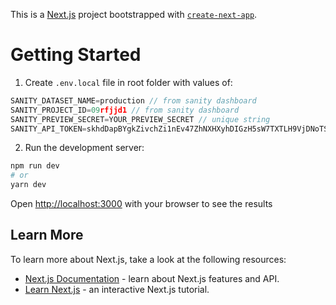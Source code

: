 This is a [Next.js](https://nextjs.org/) project bootstrapped with [`create-next-app`](https://github.com/vercel/next.js/tree/canary/packages/create-next-app).
# Getting Started

1. Create `.env.local` file in root folder with values of:

```javascript
SANITY_DATASET_NAME=production // from sanity dashboard
SANITY_PROJECT_ID=09rfjjd1 // from sanity dashboard
SANITY_PREVIEW_SECRET=YOUR_PREVIEW_SECRET // unique string
SANITY_API_TOKEN=skhdDapBYgkZivchZi1nEv47ZhNXHXyhDIGzH5sW7TXTLH9VjDNoTSYwVxy8TE2Qe4Q1A8l4K25z7grnh0fI6vLqz2dx2IFM4jBBXILvnYgKyjZy3tvTW2G60iFjRbJMp3bCJ5qcJ2GkxXEAEGajjqTADRsRaoKt4TTn6FkIUVui3zEsRcMa // from sanity dashboard
```

2. Run the development server:
```bash
npm run dev
# or
yarn dev
```

Open [http://localhost:3000](http://localhost:3000) with your browser to see the results
## Learn More

To learn more about Next.js, take a look at the following resources:

- [Next.js Documentation](https://nextjs.org/docs) - learn about Next.js features and API.
- [Learn Next.js](https://nextjs.org/learn) - an interactive Next.js tutorial.